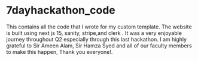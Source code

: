 # 7dayhackathon_code
This contains all the code that I wrote for my custom template. The website is built using next js 15, sanity, stripe,and  clerk . It was a very enjoyable journey throughout Q2 especially through this last hackathon. I am highly grateful to Sir Ameen Alam, Sir Hamza Syed and all of our faculty members to make this happen, Thank you everyone!.  
